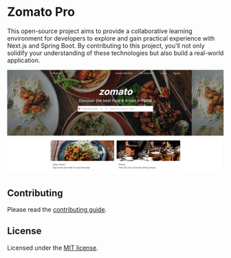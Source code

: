# Zomato Pro

This open-source project aims to provide a collaborative learning environment for developers to explore and gain practical experience with Next.js and Spring Boot. By contributing to this project, you'll not only solidify your understanding of these technologies but also build a real-world application.


![hero](public/Home-img.png)


## Contributing

Please read the [contributing guide](/CONTRIBUTING.md).

## License

Licensed under the [MIT license](https://github.com/risk-taker/zomato-pro/blob/main/LICENCE.md).